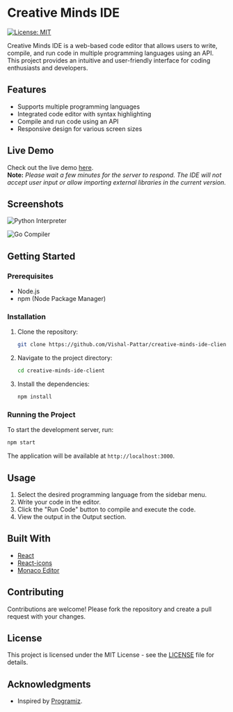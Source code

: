 # Creative Minds IDE

[![License: MIT](https://img.shields.io/badge/License-MIT-yellow.svg)](https://opensource.org/licenses/MIT)

Creative Minds IDE is a web-based code editor that allows users to write, compile, and run code in multiple programming languages using an API. This project provides an intuitive and user-friendly interface for coding enthusiasts and developers.

## Features

- Supports multiple programming languages
- Integrated code editor with syntax highlighting
- Compile and run code using an API
- Responsive design for various screen sizes

## Live Demo

Check out the live demo [here](https://ide.creative-minds.studio/).  
**Note:** *Please wait a few minutes for the server to respond. The IDE will not accept user input or allow importing external libraries in the current version.*


## Screenshots

![Python Interpreter](https://github.com/Vishal-Pattar/creative-minds-ide-client/assets/104265753/3c499ebf-45c7-4f9a-90d6-6ee63c6e8129)

![Go Compiler](https://github.com/Vishal-Pattar/creative-minds-ide-client/assets/104265753/74bb222a-ca59-4317-9daa-382169ecb092)

## Getting Started

### Prerequisites

- Node.js
- npm (Node Package Manager)

### Installation

1. Clone the repository:
   ```bash
   git clone https://github.com/Vishal-Pattar/creative-minds-ide-client.git
   ```
2. Navigate to the project directory:
   ```bash
   cd creative-minds-ide-client
   ```
3. Install the dependencies:
   ```bash
   npm install
   ```

### Running the Project

To start the development server, run:
```bash
npm start
```
The application will be available at `http://localhost:3000`.

## Usage

1. Select the desired programming language from the sidebar menu.
2. Write your code in the editor.
3. Click the "Run Code" button to compile and execute the code.
4. View the output in the Output section.

## Built With

- [React](https://reactjs.org/)
- [React-icons](https://react-icons.github.io/react-icons/)
- [Monaco Editor](https://microsoft.github.io/monaco-editor/)

## Contributing

Contributions are welcome! Please fork the repository and create a pull request with your changes.

## License

This project is licensed under the MIT License - see the [LICENSE](LICENSE) file for details.

## Acknowledgments

- Inspired by [Programiz](https://www.programiz.com/python-programming/online-compiler/).
